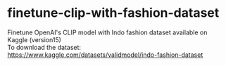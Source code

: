 # finetune-clip-with-fashion-dataset

Finetune OpenAI's CLIP model with Indo fashion dataset available on Kaggle (version15)        
To download the dataset: https://www.kaggle.com/datasets/validmodel/indo-fashion-dataset
